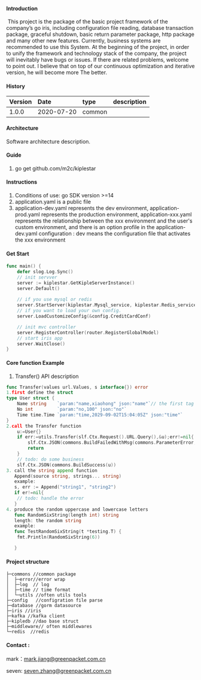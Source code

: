 #### Introduction

​	This project is the package of the basic project framework of the company’s go iris, including configuration file reading, database transaction package, graceful shutdown, basic return parameter package, http package and many other new features. Currently, business systems are recommended to use this System. At the beginning of the project, in order to unify the framework and technology stack of the company, the project will inevitably have bugs or issues. If there are related problems, welcome to point out. I believe that on top of our continuous optimization and iterative version, he will become more The better.

#### History

| Version | Date       | type   | description |
| :------ | :--------- | :----- | ----------- |
| 1.0.0   | 2020-07-20 | common |             |

#### Architecture

Software architecture description.

#### Guide

1. go get github.com/m2c/kiplestar

#### Instructions

1. Conditions of use: go SDK version >=14
2. application.yaml is a public file
3. application-dev.yaml represents the dev environment, application-prod.yaml represents the production environment, application-xxx.yaml represents the relationship between the xxx environment and the user's custom environment, and there is an option profile in the application-dev.yaml configuration : dev means the configuration file that activates the xxx environment

#### Get Start


```go
func main() {
    defer slog.Log.Sync()
    // init servver
	server := kiplestar.GetKipleServerInstance()
	server.Default()
	
    // if you use mysql or redis
	server.StartServer(kiplestar.Mysql_service, kiplestar.Redis_service)
	// if you want to load your own config.
    server.LoadCustomizeConfig(&config.CreditCardConf)

    // init mvc controller
    server.RegisterController(router.RegisterGlobalModel)
    // start iris app
	server.WaitClose()
}
```

#### Core function Example

1. Transfer() API description

```go
func Transfer(values url.Values, s interface{}) error
1.first define the struct
type User struct {
    Name string    `param:"name,xiaohong" json:"name"`// the first tag name(name) means that the request name and the second name(zfh) means that the request has no  the request name we will get the default value.
	No int         `param:"no,100" json:"no"`
	Time time.Time `param:"time,2029-09-02T15:04:05Z" json:"time"`
}
2.call the Transfer function
    u:=User{}
	if err:=utils.Transfer(slf.Ctx.Request().URL.Query(),&u);err!=nil{
		slf.Ctx.JSON(commons.BuildFailedWithMsg(commons.ParameterError,err.Error()))
		return
	}
	// todo: do some business
	slf.Ctx.JSON(commons.BuildSuccess(u))
3. call the string append function
   Append(source string, strings... string)
   example:
   s, err := Append("string1", "string2")
   if er!=nil{
    // todo: handle the error
   }
4. produce the random uppercase and lowercase letters
   func RandomSixString(length int) string
   length: the random string
   example:
   func TestRandomSixString(t *testing.T) {
   	fmt.Println(RandomSixString(6))

   }

```



#### Project structure

```sybase
├─commons //common package
│  ├─error//error wrap
│  ├─log  // log 
│  ├─time // time format
│  └─utils //often utils tools
├─config   //configration file parse
├─database //gorm datasource
├─iris //iris
├─kafka //kafka client 
├─kipledb //dao base struct
├─middleware// often middlewares
└─redis  //redis

```

#### Contact :

mark：mark.jiang@greenpacket.com.cn

seven: seven.zhang@greenpacket.com.cn

